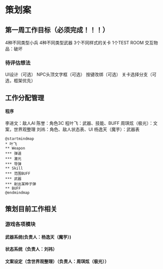 # 策划案
## 第一周工作目标（必须完成！！！）
4种不同类型小兵
4种不同类型武器
3个不同样式的关卡
1个TEST ROOM
交互物品：破坏


### 待评估想法
UI设计（可选）
NPC头顶文字框（可选）
按键改绑（可选）
关卡选择分支（可选，框架优先）


## 工作分配管理
#### 程序
李进文：敌人AI
陈誉：角色3C
程叶飞：武器、技能、BUFF
周琪炫（极光）：文案，世界观整理
刘祎：角色、敌人状态表、UI
杨逸天（魔芋）：武器表

```plantuml
@startmindmap
* 叶飞
** Weapon
*** 弹道
*** 激光
*** 导弹
** Skill
*** 范围BUFF
*** 武器
*** 射出某种子弹
** BUFF
@endmindmap
```
## 策划目前工作相关
### 游戏各项模块
#### 武器系统(负责人：杨逸天（魔芋）)









#### 状态系统（负责人：刘祎）








#### 文案设定（含世界观整理）（负责人：周琪炫（极光））
